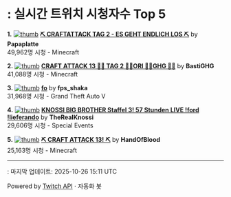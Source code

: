 # : 실시간 트위치 시청자수 Top 5

**1.** [![thumb](https://static-cdn.jtvnw.net/previews-ttv/live_user_papaplatte-320x180.jpg)](https://twitch.tv/Papaplatte)
**[⛏️ CRAFTATTACK TAG 2 - ES GEHT ENDLICH LOS ⛏️](https://twitch.tv/Papaplatte)** by **Papaplatte**<br>49,962명 시청  - Minecraft

**2.** [![thumb](https://static-cdn.jtvnw.net/previews-ttv/live_user_bastighg-320x180.jpg)](https://twitch.tv/BastiGHG)
**[CRAFT ATTACK 13 💼🌹 TAG 2 💼🌹ORI 💼🌹GHG 💼🌹](https://twitch.tv/BastiGHG)** by **BastiGHG**<br>41,088명 시청  - Minecraft

**3.** [![thumb](https://static-cdn.jtvnw.net/previews-ttv/live_user_fps_shaka-320x180.jpg)](https://twitch.tv/fps_shaka)
**[fo](https://twitch.tv/fps_shaka)** by **fps_shaka**<br>31,968명 시청  - Grand Theft Auto V

**4.** [![thumb](https://static-cdn.jtvnw.net/previews-ttv/live_user_therealknossi-320x180.jpg)](https://twitch.tv/TheRealKnossi)
**[KNOSSI BIG BROTHER Staffel 3! 57 Stunden LIVE !ford !lieferando](https://twitch.tv/TheRealKnossi)** by **TheRealKnossi**<br>29,606명 시청  - Special Events

**5.** [![thumb](https://static-cdn.jtvnw.net/previews-ttv/live_user_handofblood-320x180.jpg)](https://twitch.tv/HandOfBlood)
**[⛏️ CRAFT ATTACK 13! ⛏️](https://twitch.tv/HandOfBlood)** by **HandOfBlood**<br>25,163명 시청  - Minecraft


---
: 마지막 업데이트: 2025-10-26 15:11 UTC

Powered by [Twitch API](https://dev.twitch.tv/docs/api/reference) · 자동화 봇